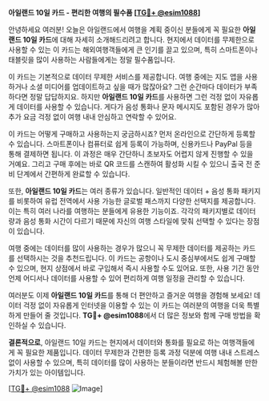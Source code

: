 **아일랜드 10일 카드 - 편리한 여행의 필수품 [[TG💪+ @esim1088](https://t.me/s/esim1088)]**

안녕하세요 여러분! 오늘은 아일랜드에서 여행을 계획 중이신 분들에게 꼭 필요한 **아일랜드 10일 카드**에 대해 자세히 소개해드리려고 합니다. 현지에서 데이터를 무제한으로 사용할 수 있는 이 카드는 해외여행객들에게 큰 인기를 끌고 있으며, 특히 스마트폰이나 태블릿을 많이 사용하는 사람들에게는 정말 필수품입니다.

이 카드는 기본적으로 데이터 무제한 서비스를 제공합니다. 여행 중에는 지도 앱을 사용하거나 소셜 미디어를 업데이트하고 싶을 때가 많잖아요? 그런 순간마다 데이터가 부족하다면 정말 답답하지요. 하지만 **아일랜드 10일 카드**를 사용하면 그런 걱정 없이 자유롭게 데이터를 사용할 수 있습니다. 게다가 음성 통화나 문자 메시지도 포함된 경우가 많아 추가 요금 걱정 없이 여행 내내 안심하고 연락할 수 있어요.

이 카드는 어떻게 구매하고 사용하는지 궁금하시죠? 먼저 온라인으로 간단하게 등록할 수 있습니다. 스마트폰이나 컴퓨터로 쉽게 등록이 가능하며, 신용카드나 PayPal 등을 통해 결제하면 됩니다. 이 과정은 매우 간단하니 초보자도 어렵지 않게 진행할 수 있을 거예요. 그리고 구매 후에는 바로 QR 코드를 스캔하여 활성화 시킬 수 있으니 출국 전 준비 단계에서 간편하게 완료할 수 있습니다.

또한, **아일랜드 10일 카드**는 여러 종류가 있습니다. 일반적인 데이터 + 음성 통화 패키지를 비롯하여 유럽 전역에서 사용 가능한 글로벌 패스까지 다양한 선택지를 제공합니다. 이는 특히 여러 나라를 여행하는 분들에게 유용한 기능이죠. 각각의 패키지별로 데이터량과 음성 통화 시간이 다르기 때문에 자신의 여행 스타일에 맞춰 선택할 수 있다는 장점이 있습니다.

여행 중에는 데이터를 많이 사용하는 경우가 많으니 꼭 무제한 데이터를 제공하는 카드를 선택하시는 것을 추천드립니다. 이 카드는 공항이나 도시 중심부에서도 쉽게 구매할 수 있으며, 현지 상점에서 바로 구입해서 즉시 사용할 수도 있어요. 또한, 사용 기간 동안 언제 어디서나 데이터를 사용할 수 있어 편리하게 여행 일정을 관리할 수 있습니다.

여러분도 이제 **아일랜드 10일 카드**를 통해 더 편안하고 즐거운 여행을 경험해 보세요! 데이터 걱정 없이 자유롭게 인터넷을 이용할 수 있는 이 카드는 여러분의 여행을 더욱 특별하게 만들어 줄 것입니다. **TG💪+ @esim1088**에서 더 많은 정보와 함께 구매 방법을 확인하실 수 있습니다.

**결론적으로**, 아일랜드 10일 카드는 현지에서 데이터와 통화를 필요로 하는 여행객들에게 꼭 필요한 제품입니다. 데이터 무제한과 간편한 등록 과정 덕분에 여행 내내 스트레스 없이 사용할 수 있으며, 특히 데이터를 많이 사용하는 분들이라면 반드시 체험해볼 만한 가치가 있는 아이템입니다. 

[[TG💪+ @esim1088](https://t.me/s/esim1088) ![Image](https://i.postimg.cc/Y0z9fWf4/image.png)]